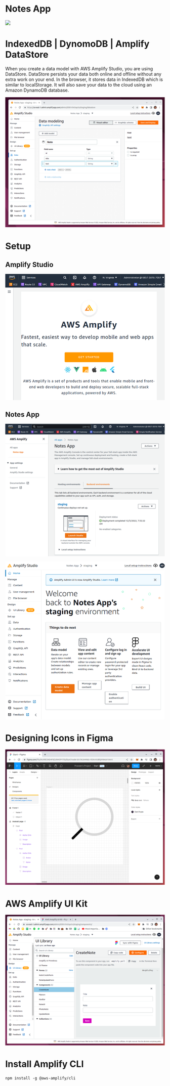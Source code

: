 # Notes App

![](images/final-notes-app)

# IndexedDB | DynomoDB | Amplify DataStore

When you create a data model with AWS Amplify Studio, you are using DataStore. DataStore persists your data both online and offline without any extra work on your end. In the browser, it stores data in IndexedDB which is similar to localStorage. It will also save your data to the cloud using an Amazon DynamoDB database.

![](images/amplify-data-modeling.png)

# Setup

## Amplify Studio

![](images/amplify-studio-home.png)

## Notes App

![](images/notes-app-home.png)

![](images/notes-app-staging.png)


# Designing Icons in Figma

![](images/figma-icon-design.png)

# AWS Amplify UI Kit

![](images/aws-amplify-ui-kit.png)

# Install Amplify CLI

```
npm install -g @aws-amplify/cli
```